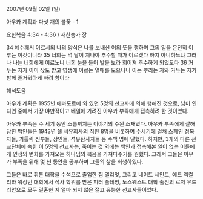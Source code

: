 2007년 09월 02일 (일)

아우카 계획과 다섯 개의 불꽃 - 1



요한복음 4:34 - 4:36 / 새찬송가  장


34 예수께서 이르시되 나의 양식은 나를 보내신 이의 뜻을 행하며 그의 일을 온전히 이루는 이것이니라 35 너희는 넉 달이 지나야 추수할 때가 이르겠다 하지 아니하느냐 그러나 나는 너희에게 이르노니 너희 눈을 들어 밭을 보라 희어져 추수하게 되었도다 36 거두는 자가 이미 삯도 받고 영생에 이르는 열매를 모으나니 이는 뿌리는 자와 거두는 자가 함께 즐거워하게 하려 함이라

해석도움





아우카 계획은 1955년 에콰도르에 와 있던 5명의 선교사에 의해 행해진 것으로, 남미 인디언 중에서 가장 야만적이고 베일에 가려진 아우카 부족에게 접촉하려 한 것이었다. 

아우카 부족은 수 세기 동안 소름끼치는 이야기의 주된 소재였다. 
아우카 부족에게 살해당한 백인들은 1943년 쉘 석유회사의 직원 8명을 비롯하여 수세기에 걸쳐 스페인 정복자들, 가톨릭 신부들, 상인들, 석유탐사자들 등 수백 명에 달했다. 
하지만, 3개의 다른 선교단체에 속한 이 5명의 선교사는, 죽이는 것 외에는 백인과 접촉해본 일이 없는 이들에게 인생의 변화를 가져오는 하나님의 복음을 가져다주기를 원했다. 
그래서 그들은 아우카 부족을 위해 몇 년 동안을 공부하며 그들의 삶을 희생하였다. 

그들은 바로 휘튼 대학을 수석으로 졸업한 짐 엘리엇, 그리고 네이트 세인트, 에드 멕컬리와 워싱턴 대학에서 석사 학위를 받은 피터 플레밍, 노스웨스트 대학 출신의 로저 유드리안으로 모두 결혼한 지 얼마 되지 않은 젊고 유능한 선교사들이었다.